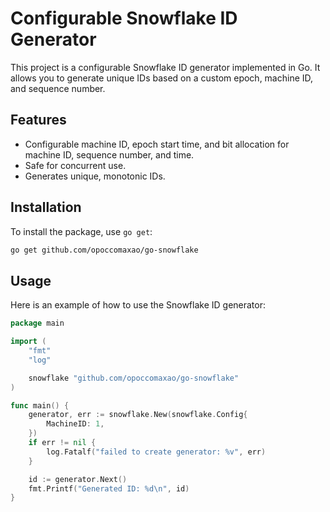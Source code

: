 # Configurable Snowflake ID Generator

This project is a configurable Snowflake ID generator implemented in Go. It allows you to generate unique IDs based on a custom epoch, machine ID, and sequence number.

## Features

- Configurable machine ID, epoch start time, and bit allocation for machine ID, sequence number, and time.
- Safe for concurrent use.
- Generates unique, monotonic IDs.

## Installation

To install the package, use `go get`:

```sh
go get github.com/opoccomaxao/go-snowflake
```

## Usage

Here is an example of how to use the Snowflake ID generator:

```go
package main

import (
    "fmt"
    "log"

    snowflake "github.com/opoccomaxao/go-snowflake"
)

func main() {
    generator, err := snowflake.New(snowflake.Config{
        MachineID: 1,
    })
    if err != nil {
        log.Fatalf("failed to create generator: %v", err)
    }

    id := generator.Next()
    fmt.Printf("Generated ID: %d\n", id)
}
```

